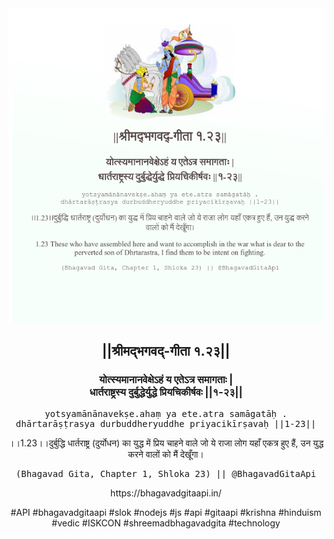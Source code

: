 <img src="../../asset/BG_1_23.png"/>
<center><h2>||श्रीमद्‍भगवद्‍-गीता १.२३||</h2>
<h3>योत्स्यमानानवेक्षेऽहं य एतेऽत्र समागताः |<br/>धार्तराष्ट्रस्य दुर्बुद्धेर्युद्धे प्रियचिकीर्षवः ||१-२३||</h3>
<pre>yotsyamānānavekṣe.ahaṃ ya ete.atra samāgatāḥ .<br/>dhārtarāṣṭrasya durbuddheryuddhe priyacikīrṣavaḥ ||1-23||</pre>
<p>।।1.23।।दुर्बुद्धि धार्तराष्ट्र (दुर्योधन) का युद्ध में प्रिय चाहने वाले जो ये राजा लोग यहाँ एकत्र हुए हैं, उन युद्ध करने वालों को मैं देखूँगा।</p>
<pre>(Bhagavad Gita, Chapter 1, Shloka 23) || @BhagavadGitaApi</pre><p>https://bhagavadgitaapi.in/</p><p>#API #bhagavadgitaapi #slok #nodejs #js #api #gitaapi #krishna #hinduism #vedic #ISKCON #shreemadbhagavadgita #technology</p></center>